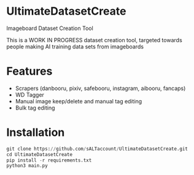 # UltimateDatasetCreate
Imageboard Dataset Creation Tool

This is a WORK IN PROGRESS dataset creation tool, targeted towards people making AI training data sets from imageboards

# Features
 - Scrapers (danbooru, pixiv, safebooru, instagram, aibooru, fancaps)
 - WD Tagger
 - Manual image keep/delete and manual tag editing
 - Bulk tag editing

# Installation

```py
git clone https://github.com/sALTaccount/UltimateDatasetCreate.git
cd UltimateDatasetCreate
pip install -r requirements.txt
python3 main.py
```
